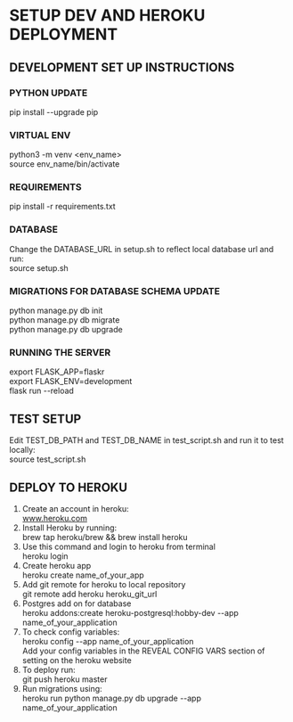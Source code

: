 # SETUP DEV AND HEROKU DEPLOYMENT

## DEVELOPMENT SET UP INSTRUCTIONS

### PYTHON UPDATE
pip install --upgrade pip

### VIRTUAL ENV
python3 -m venv <env_name>  
source env_name/bin/activate

### REQUIREMENTS
pip install -r requirements.txt

### DATABASE 
Change the DATABASE_URL in setup.sh to reflect local database url and run:  
source setup.sh

### MIGRATIONS FOR DATABASE SCHEMA UPDATE
python manage.py db init  
python manage.py db migrate  
python manage.py db upgrade  

### RUNNING THE SERVER
export FLASK_APP=flaskr  
export FLASK_ENV=development  
flask run --reload

## TEST SETUP
Edit TEST_DB_PATH and TEST_DB_NAME in test_script.sh and run it to test locally:   
source test_script.sh

## DEPLOY TO HEROKU 
1. Create an account in heroku:   
    www.heroku.com  
2. Install Heroku by running:   
    brew tap heroku/brew && brew install heroku  
3. Use this command and login to heroku from terminal  
    heroku login  
4. Create heroku app  
    heroku create name_of_your_app  
5. Add git remote for heroku to local repository  
    git remote add heroku heroku_git_url  
6. Postgres add on for database  
    heroku addons:create heroku-postgresql:hobby-dev --app name_of_your_application  
7. To check config variables:  
    heroku config --app name_of_your_application  
    Add your config variables in the REVEAL CONFIG VARS section of setting on the heroku website  
8. To deploy run:  
    git push heroku master  
9. Run migrations using:  
    heroku run python manage.py db upgrade --app name_of_your_application 

	

